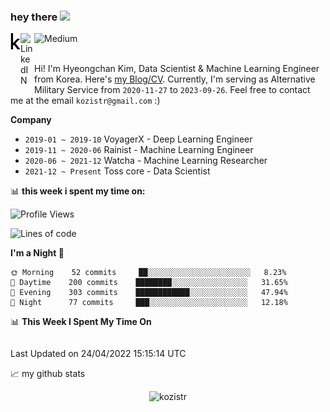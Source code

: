 ### hey there <img src="https://media.giphy.com/media/hvRJCLFzcasrR4ia7z/giphy.gif" width="25px">

<div class="icons">
  <a href="https://kaggle.com/kozistr">
    <img align="left" alt="Kaggle" width="16px" src="assets/kaggle-brands.svg" />
  </a>
  <a href="https://www.linkedin.com/in/kozistr/">
    <img align="left" alt="LinkedIN" width="22px" src="https://raw.githubusercontent.com/peterthehan/peterthehan/master/assets/linkedin.svg" />
  </a>
  <a href="https://medium.com/@kozistr">
    <img align="left" alt="Medium" width="80" src="https://github.com/melanieshi0120/melanieshi0120/blob/master/medium.ico" />
  </a>
  <br />
</div>

<br />

Hi! I'm Hyeongchan Kim, Data Scientist & Machine Learning Engineer from Korea. Here's [my Blog/CV](http://kozistr.tech/about). 
Currently, I'm serving as Alternative Military Service from `2020-11-27` to `2023-09-26`. Feel free to contact me at the email `kozistr@gmail.com` :)

**Company**

* `2019-01 ~ 2019-10` VoyagerX - Deep Learning Engineer
* `2019-11 ~ 2020-06` Rainist - Machine Learning Engineer
* `2020-06 ~ 2021-12` Watcha - Machine Learning Researcher
* `2021-12 ~ Present` Toss core - Data Scientist

📊 **this week i spent my time on:**
<!--START_SECTION:waka-->
![Profile Views](http://img.shields.io/badge/Profile%20Views-43-blue)

![Lines of code](https://img.shields.io/badge/From%20Hello%20World%20I%27ve%20Written-741%20Thousand%20lines%20of%20code-blue)

**I'm a Night 🦉** 

```text
🌞 Morning    52 commits     ██░░░░░░░░░░░░░░░░░░░░░░░   8.23% 
🌆 Daytime    200 commits    ████████░░░░░░░░░░░░░░░░░   31.65% 
🌃 Evening    303 commits    ████████████░░░░░░░░░░░░░   47.94% 
🌙 Night      77 commits     ███░░░░░░░░░░░░░░░░░░░░░░   12.18%

```


📊 **This Week I Spent My Time On** 

```text
```


 Last Updated on 24/04/2022 15:15:14 UTC
<!--END_SECTION:waka-->

📈 my github stats

<p align="center"> <img src="https://github-readme-stats.vercel.app/api?username=kozistr&show_icons=true&theme=gotham" alt="kozistr" />

